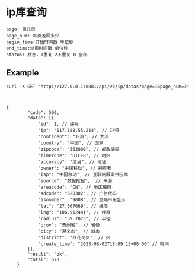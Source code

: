 # ip库查询
    page: 第几页
    page_num: 每页返回多少
    begin_time:开始时间戳 单位秒
    end_time:结束时间戳 单位秒
    status: 状态，1重复 2不重复 0 全部
## Example 

    curl -X GET "http://127.0.0.1:8081/api/v3/ip/datas?page=1&page_num=3" 
   


    {
            "code": 500,
            "data": [{
                "id": 1, // 编号
                "ip": "117.188.55.214", // IP值
                "continent": "亚洲", // 大洲
                "country": "中国", // 国家
                "zipcode": "563000", // 邮政编码
                "timezone": "UTC+8", // 时区
                "accuracy": "区县", // 地址
                "owner": "中国移动", // 拥有者
                "isp": "中国移动", // 互联网服务供应商
                "source": "数据挖掘",  // 来源
                "areacode": "CN", // 地区编码
                "adcode": "520302", // 广告代码
                "asnumber": "9808", // 忽略不用显示
                "lat": "27.667669", // 纬度
                "lng": "106.912441", // 经度
                "radius": "39.7073", // 半径
                "prov": "贵州省", // 省份
                "city": "遵义市", // 城市
                "district": "红花岗区", // 区
                "create_time": "2023-08-02T18:09:13+08:00" // 时间
            }],
            "result": "ok",
            "total": 678
        }